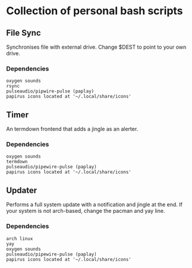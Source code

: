 # Collection of personal bash scripts 
## File Sync
Synchronises file with external drive. Change $DEST to point to your own drive.
### Dependencies
```
oxygen sounds
rsync
pulseaudio/pipwire-pulse (paplay)
papirus icons located at '~/.local/share/icons'
```
## Timer
An termdown frontend that adds a jingle as an alerter.
### Dependencies
```
oxygen sounds
termdown
pulseaudio/pipewire-pulse (paplay)
papirus icons located at '~/.local/share/icons'
```
## Updater
Performs a full system update with a notification and jingle at the end. If your system is not arch-based, change the pacman and yay line.
### Dependencies
```
arch linux
yay
oxygen sounds
pulseaudio/pipewire-pulse (paplay)
papirus icons located at '~/.local/share/icons'
```
